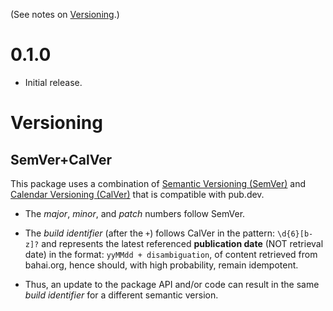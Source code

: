 (See notes on [Versioning](#versioning).)

# 0.1.0

- Initial release.

# Versioning

## SemVer+CalVer

This package uses a combination of [Semantic Versioning (SemVer)](https://semver.org/) and [Calendar Versioning (CalVer)](https://calver.org/) that is compatible with pub.dev.

- The *major*, *minor*, and *patch* numbers follow SemVer.

- The *build identifier* (after the `+`) follows CalVer in the pattern: `\d{6}[b-z]?` and represents the latest referenced **publication date** (NOT retrieval date) in the format: `yyMMdd + disambiguation`, of content retrieved from bahai.org, hence should, with high probability, remain idempotent.

- Thus, an update to the package API and/or code can result in the same *build identifier* for a different semantic version.
